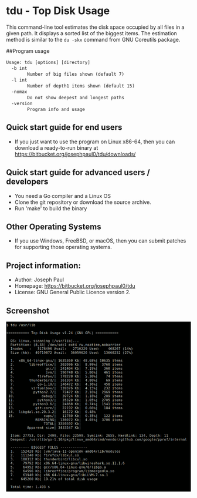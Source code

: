 # tdu - Top Disk Usage
This command-line tool estimates the disk space occupied by all files in a
given path. It displays a sorted list of the biggest items. The estimation
method is similar to the `du -skx` command from GNU Coreutils package.

##Program usage
```
Usage: tdu [options] [directory]
  -b int
    	Number of big files shown (default 7)
  -l int
    	Number of depth1 items shown (default 15)
  -nomax
    	Do not show deepest and longest paths
  -version
    	Program info and usage
```
Quick start guide for end users
-------------------------------
- If you just want to use the program on Linux x86-64, then you can download a ready-to-run binary at https://bitbucket.org/josephpaul0/tdu/downloads/

Quick start guide for advanced users / developers
-------------------------------------------------
- You need a Go compiler and a Linux OS
- Clone the git repository or download the source archive.
- Run 'make' to build the binary

Other Operating Systems
-----------------------
- If you use Windows, FreeBSD, or macOS, then you can submit patches for supporting those operating systems.

Project information:
--------------------
- Author:   Joseph Paul
- Homepage: https://bitbucket.org/josephpaul0/tdu
- License:  GNU General Public Licence version 2.

Screenshot
----------
![Terminal](doc/tdu_output.png)
